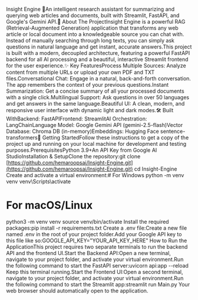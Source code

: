 Insight Engine 🧠An intelligent research assistant for summarizing and querying web articles and documents, built with Streamlit, FastAPI, and Google's Gemini API.🌟 About The ProjectInsight Engine is a powerful RAG (Retrieval-Augmented Generation) application that transforms any web article or local document into a knowledgeable source you can chat with. Instead of manually searching through long texts, you can simply ask questions in natural language and get instant, accurate answers.This project is built with a modern, decoupled architecture, featuring a powerful FastAPI backend for all AI processing and a beautiful, interactive Streamlit frontend for the user experience.✨ Key FeaturesProcess Multiple Sources: Analyze content from multiple URLs or upload your own PDF and TXT files.Conversational Chat: Engage in a natural, back-and-forth conversation. The app remembers the context of your previous questions.Instant Summarization: Get a concise summary of all your processed documents with a single click.Multilingual Support: Ask questions in over 50 languages and get answers in the same language.Beautiful UI: A clean, modern, and responsive user interface with dynamic light and dark modes.🛠️ Built WithBackend: FastAPIFrontend: StreamlitAI Orchestration: LangChainLanguage Model: Google Gemini API (gemini-2.5-flash)Vector Database: Chroma DB (in-memory)Embeddings: Hugging Face sentence-transformers🚀 Getting StartedFollow these instructions to get a copy of the project up and running on your local machine for development and testing purposes.PrerequisitesPython 3.9+An API Key from Google AI StudioInstallation & SetupClone the repository:git clone [https://github.com/hemaroopsai/Insight-Engine.git](https://github.com/hemaroopsai/Insight-Engine.git)
cd Insight-Engine
Create and activate a virtual environment:# For Windows
python -m venv venv
venv\Scripts\activate

# For macOS/Linux
python3 -m venv venv
source venv/bin/activate
Install the required packages:pip install -r requirements.txt
Create a .env file:Create a new file named .env in the root of your project folder.Add your Google API key to this file like so:GOOGLE_API_KEY="YOUR_API_KEY_HERE"
How to Run the ApplicationThis project requires two separate terminals to run the backend API and the frontend UI.Start the Backend API:Open a new terminal, navigate to your project folder, and activate your virtual environment.Run the following command to start the FastAPI server:uvicorn api:app --reload
Keep this terminal running.Start the Frontend UI:Open a second terminal, navigate to your project folder, and activate your virtual environment.Run the following command to start the Streamlit app:streamlit run Main.py
Your web browser should automatically open to the application.